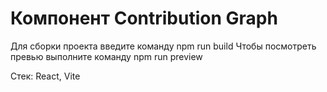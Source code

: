 # Компонент Contribution Graph

Для сборки проекта введите команду npm run build
Чтобы посмотреть превью выполните команду npm run preview

Стек: React, Vite
